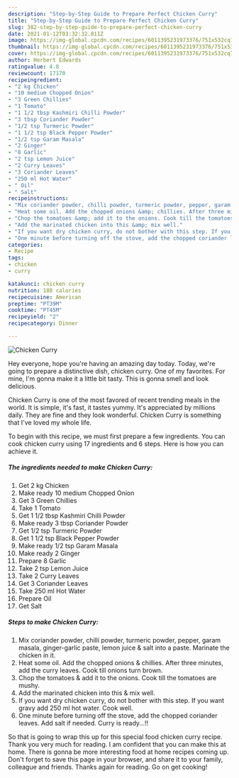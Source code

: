 ```yaml
---
description: "Step-by-Step Guide to Prepare Perfect Chicken Curry"
title: "Step-by-Step Guide to Prepare Perfect Chicken Curry"
slug: 382-step-by-step-guide-to-prepare-perfect-chicken-curry
date: 2021-01-12T03:32:32.811Z
image: https://img-global.cpcdn.com/recipes/6011395231973376/751x532cq70/chicken-curry-recipe-main-photo.jpg
thumbnail: https://img-global.cpcdn.com/recipes/6011395231973376/751x532cq70/chicken-curry-recipe-main-photo.jpg
cover: https://img-global.cpcdn.com/recipes/6011395231973376/751x532cq70/chicken-curry-recipe-main-photo.jpg
author: Herbert Edwards
ratingvalue: 4.8
reviewcount: 17170
recipeingredient:
- "2 kg Chicken"
- "10 medium Chopped Onion"
- "3 Green Chillies"
- "1 Tomato"
- "1 1/2 tbsp Kashmiri Chilli Powder"
- "3 tbsp Coriander Powder"
- "1/2 tsp Turmeric Powder"
- "1 1/2 tsp Black Pepper Powder"
- "1/2 tsp Garam Masala"
- "2 Ginger"
- "8 Garlic"
- "2 tsp Lemon Juice"
- "2 Curry Leaves"
- "3 Coriander Leaves"
- "250 ml Hot Water"
- " Oil"
- " Salt"
recipeinstructions:
- "Mix coriander powder, chilli powder, turmeric powder, pepper, garam masala, ginger-garlic paste, lemon juice &amp; salt into a paste. Marinate the chicken in it."
- "Heat some oil. Add the chopped onions &amp; chillies. After three minutes, add the curry leaves. Cook till onions turn brown."
- "Chop the tomatoes &amp; add it to the onions. Cook till the tomatoes are mushy."
- "Add the marinated chicken into this &amp; mix well."
- "If you want dry chicken curry, do not bother with this step. If you want gravy add 250 ml hot water. Cook well."
- "One minute before turning off the stove, add the chopped coriander leaves. Add salt if needed. Curry is ready...!!"
categories:
- Recipe
tags:
- chicken
- curry

katakunci: chicken curry 
nutrition: 188 calories
recipecuisine: American
preptime: "PT39M"
cooktime: "PT45M"
recipeyield: "2"
recipecategory: Dinner

---
```



![Chicken Curry](https://img-global.cpcdn.com/recipes/6011395231973376/751x532cq70/chicken-curry-recipe-main-photo.jpg)

Hey everyone, hope you're having an amazing day today. Today, we're going to prepare a distinctive dish, chicken curry. One of my favorites. For mine, I'm gonna make it a little bit tasty. This is gonna smell and look delicious.

Chicken Curry is one of the most favored of recent trending meals in the world. It is simple, it's fast, it tastes yummy. It's appreciated by millions daily. They are fine and they look wonderful. Chicken Curry is something that I've loved my whole life.




To begin with this recipe, we must first prepare a few ingredients. You can cook chicken curry using 17 ingredients and 6 steps. Here is how you can achieve it.

<!--inarticleads1-->

##### The ingredients needed to make Chicken Curry:

1. Get 2 kg Chicken
1. Make ready 10 medium Chopped Onion
1. Get 3 Green Chillies
1. Take 1 Tomato
1. Get 1 1/2 tbsp Kashmiri Chilli Powder
1. Make ready 3 tbsp Coriander Powder
1. Get 1/2 tsp Turmeric Powder
1. Get 1 1/2 tsp Black Pepper Powder
1. Make ready 1/2 tsp Garam Masala
1. Make ready 2 Ginger
1. Prepare 8 Garlic
1. Take 2 tsp Lemon Juice
1. Take 2 Curry Leaves
1. Get 3 Coriander Leaves
1. Take 250 ml Hot Water
1. Prepare  Oil
1. Get  Salt




<!--inarticleads2-->

##### Steps to make Chicken Curry:

1. Mix coriander powder, chilli powder, turmeric powder, pepper, garam masala, ginger-garlic paste, lemon juice &amp; salt into a paste. Marinate the chicken in it.
1. Heat some oil. Add the chopped onions &amp; chillies. After three minutes, add the curry leaves. Cook till onions turn brown.
1. Chop the tomatoes &amp; add it to the onions. Cook till the tomatoes are mushy.
1. Add the marinated chicken into this &amp; mix well.
1. If you want dry chicken curry, do not bother with this step. If you want gravy add 250 ml hot water. Cook well.
1. One minute before turning off the stove, add the chopped coriander leaves. Add salt if needed. Curry is ready...!!




So that is going to wrap this up for this special food chicken curry recipe. Thank you very much for reading. I am confident that you can make this at home. There is gonna be more interesting food at home recipes coming up. Don't forget to save this page in your browser, and share it to your family, colleague and friends. Thanks again for reading. Go on get cooking!
